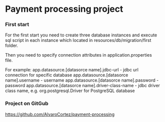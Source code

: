 # Payment processing project

### First start
For the first start you need to create three database instances and execute sql script in each instance which located in resources/db/migration/first folder.

Then you need to specify connection attributes in application.properties file.

For example:
app.datasource.[datasorce name].jdbc-url - jdbc url connection for specific database
app.datasource.[datasorce name].username - username
app.datasource.[datasorce name].password - password
app.datasource.[datasorce name].driver-class-name - jdbc driver class name, e.g. org.postgresql.Driver for PostgreSQL database

### Project on GitGub
https://github.com/AlvaroCortez/payment-processing
